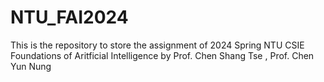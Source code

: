 # NTU_FAI2024
This is the repository to store the assignment of 2024 Spring NTU CSIE Foundations of Aritficial Intelligence by Prof. Chen Shang Tse , Prof. Chen Yun Nung
